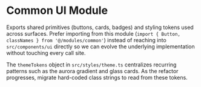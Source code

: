 # Common UI Module

Exports shared primitives (buttons, cards, badges) and styling tokens used across surfaces. Prefer importing from this module (`import { Button, classNames } from '@/modules/common'`) instead of reaching into `src/components/ui` directly so we can evolve the underlying implementation without touching every call site.

The `themeTokens` object in `src/styles/theme.ts` centralizes recurring patterns such as the aurora gradient and glass cards. As the refactor progresses, migrate hard-coded class strings to read from these tokens.
